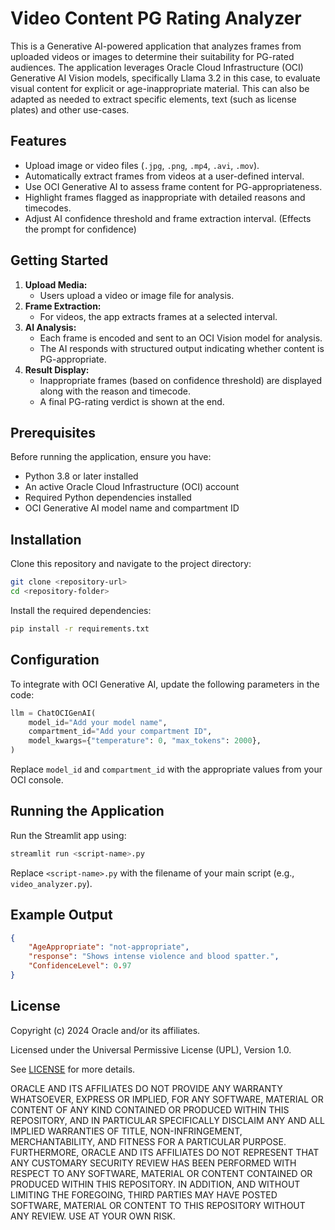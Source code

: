 # Video Content PG Rating Analyzer

This is a Generative AI-powered application that analyzes frames from uploaded videos or images to determine their suitability for PG-rated audiences. The application leverages Oracle Cloud Infrastructure (OCI) Generative AI Vision models, specifically Llama 3.2 in this case, to evaluate visual content for explicit or age-inappropriate material. This can also be adapted as needed to extract specific elements, text (such as license plates) and other use-cases.

## Features
- Upload image or video files (`.jpg`, `.png`, `.mp4`, `.avi`, `.mov`).
- Automatically extract frames from videos at a user-defined interval.
- Use OCI Generative AI to assess frame content for PG-appropriateness.
- Highlight frames flagged as inappropriate with detailed reasons and timecodes.
- Adjust AI confidence threshold and frame extraction interval. (Effects the prompt for confidence)

## Getting Started
1. **Upload Media:**
   - Users upload a video or image file for analysis.
2. **Frame Extraction:**
   - For videos, the app extracts frames at a selected interval.
3. **AI Analysis:**
   - Each frame is encoded and sent to an OCI Vision model for analysis.
   - The AI responds with structured output indicating whether content is PG-appropriate.
4. **Result Display:**
   - Inappropriate frames (based on confidence threshold) are displayed along with the reason and timecode.
   - A final PG-rating verdict is shown at the end.

## Prerequisites
Before running the application, ensure you have:
- Python 3.8 or later installed
- An active Oracle Cloud Infrastructure (OCI) account
- Required Python dependencies installed
- OCI Generative AI model name and compartment ID

## Installation
Clone this repository and navigate to the project directory:
```bash
git clone <repository-url>
cd <repository-folder>
```

Install the required dependencies:
```bash
pip install -r requirements.txt
```

## Configuration
To integrate with OCI Generative AI, update the following parameters in the code:
```python
llm = ChatOCIGenAI(
    model_id="Add your model name",
    compartment_id="Add your compartment ID",
    model_kwargs={"temperature": 0, "max_tokens": 2000},
)
```

Replace `model_id` and `compartment_id` with the appropriate values from your OCI console.

## Running the Application
Run the Streamlit app using:
```bash
streamlit run <script-name>.py
```

Replace `<script-name>.py` with the filename of your main script (e.g., `video_analyzer.py`).

## Example Output
```json
{
    "AgeAppropriate": "not-appropriate",
    "response": "Shows intense violence and blood spatter.",
    "ConfidenceLevel": 0.97
}
```

## License
Copyright (c) 2024 Oracle and/or its affiliates.

Licensed under the Universal Permissive License (UPL), Version 1.0.

See [LICENSE](LICENSE.txt) for more details.

ORACLE AND ITS AFFILIATES DO NOT PROVIDE ANY WARRANTY WHATSOEVER, EXPRESS OR IMPLIED, FOR ANY SOFTWARE, MATERIAL OR CONTENT OF ANY KIND CONTAINED OR PRODUCED WITHIN THIS REPOSITORY, AND IN PARTICULAR SPECIFICALLY DISCLAIM ANY AND ALL IMPLIED WARRANTIES OF TITLE, NON-INFRINGEMENT, MERCHANTABILITY, AND FITNESS FOR A PARTICULAR PURPOSE.  FURTHERMORE, ORACLE AND ITS AFFILIATES DO NOT REPRESENT THAT ANY CUSTOMARY SECURITY REVIEW HAS BEEN PERFORMED WITH RESPECT TO ANY SOFTWARE, MATERIAL OR CONTENT CONTAINED OR PRODUCED WITHIN THIS REPOSITORY. IN ADDITION, AND WITHOUT LIMITING THE FOREGOING, THIRD PARTIES MAY HAVE POSTED SOFTWARE, MATERIAL OR CONTENT TO THIS REPOSITORY WITHOUT ANY REVIEW. USE AT YOUR OWN RISK. 
